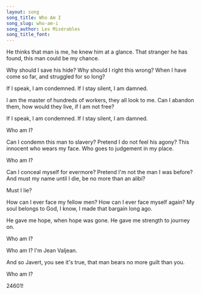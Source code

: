 ```yaml
---
layout: song
song_title: Who Am I
song_slug: who-am-i
song_author: Les Misérables
song_title_font: 
---
```


He thinks that man is me, he knew him at a glance.
That stranger he has found, this man could be my chance.

Why should I save his hide? Why should I right this wrong?
When I have come so far, and struggled for so long?

If I speak, I am condemned. If I stay silent, I am damned.

I am the master of hundreds of workers, they all look to me.
Can I abandon them, how would they live, if I am not free?

If I speak, I am condemned. If I stay silent, I am damned.

<p class="chorus">Who am I?</p>

Can I condemn this man to slavery?
Pretend I do not feel his agony?
This innocent who wears my face.
Who goes to judgement in my place.

<p class="chorus">Who am I?</p>

Can I conceal myself for evermore?
Pretend I'm not the man I was before?
And must my name until I die,
be no more than an alibi?

<p class="chorus">Must I lie?</p>

How can I ever face my fellow men?
How can I ever face myself again?
My soul belongs to God, I know,
I made that bargain long ago.

<p class="bridge">
  He gave me hope, when hope was gone.
  He gave me strength to journey on.
</p>

<p class="chorus">Who am I?</p>

Who am I? I'm Jean Valjean.

<p class="bridge">
  And so Javert, you see it's true,
  that man bears no more guilt than you.
</p>

<p class="chorus">Who am I?</p>

24601!